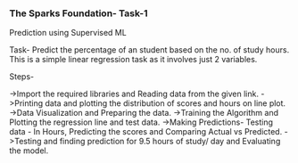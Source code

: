 ### The Sparks Foundation- Task-1
Prediction using Supervised ML

Task- Predict the percentage of an student based on the no. of study hours. This is a simple linear regression task as it involves just 2 variables.

Steps-

->Import the required libraries and Reading data from the given link.
->Printing data and plotting the distribution of scores and hours on line plot.
->Data Visualization and Preparing the data.
->Training the Algorithm and Plotting the regression line and test data.
->Making Predictions- Testing data - In Hours, Predicting the scores and Comparing Actual vs Predicted.
->Testing and finding prediction for 9.5 hours of study/ day and Evaluating the model.
